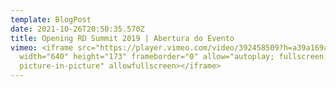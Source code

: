 ```yaml
---
template: BlogPost
date: 2021-10-26T20:50:35.570Z
title: Opening RD Summit 2019 | Abertura do Evento
vimeo: <iframe src="https://player.vimeo.com/video/392458509?h=a39a169a8c"
  width="640" height="173" frameborder="0" allow="autoplay; fullscreen;
  picture-in-picture" allowfullscreen></iframe>
---
```

